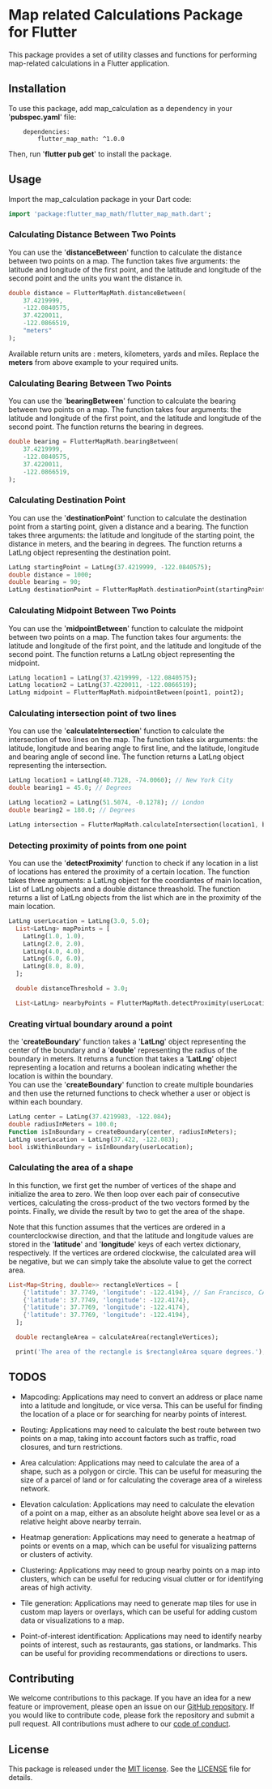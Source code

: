 # Map related Calculations Package for Flutter

This package provides a set of utility classes and functions for performing map-related calculations in a Flutter application.

## Installation

To use this package, add map_calculation as a dependency in your '**pubspec.yaml**' file:

```
    dependencies:
        flutter_map_math: ^1.0.0
```

Then, run '**flutter pub get**' to install the package.

## Usage

Import the map_calculation package in your Dart code:

```dart
import 'package:flutter_map_math/flutter_map_math.dart';
```

### Calculating Distance Between Two Points

You can use the '**distanceBetween**' function to calculate the distance between two points on a map. The function takes five arguments: the latitude and longitude of the first point, and the latitude and longitude of the second point and the units you want the distance in.

```dart
double distance = FlutterMapMath.distanceBetween(
    37.4219999,
    -122.0840575,
    37.4220011,
    -122.0866519,
    "meters"
);
```

Available return units are : meters, kilometers, yards and miles. Replace the **meters** from above example to your required units.

### Calculating Bearing Between Two Points

You can use the '**bearingBetween**' function to calculate the bearing between two points on a map. The function takes four arguments: the latitude and longitude of the first point, and the latitude and longitude of the second point.
The function returns the bearing in degrees.

```dart
double bearing = FlutterMapMath.bearingBetween(
    37.4219999,
    -122.0840575,
    37.4220011,
    -122.0866519,
);
```

### Calculating Destination Point

You can use the '**destinationPoint**' function to calculate the destination point from a starting point, given a distance and a bearing. The function takes three arguments: the latitude and longitude of the starting point, the distance in meters, and the bearing in degrees.
The function returns a LatLng object representing the destination point.

```dart
LatLng startingPoint = LatLng(37.4219999, -122.0840575);
double distance = 1000;
double bearing = 90;
LatLng destinationPoint = FlutterMapMath.destinationPoint(startingPoint, distance, bearing);
```

### Calculating Midpoint Between Two Points

You can use the '**midpointBetween**' function to calculate the midpoint between two points on a map. The function takes four arguments: the latitude and longitude of the first point, and the latitude and longitude of the second point.
The function returns a LatLng object representing the midpoint.

```dart
LatLng location1 = LatLng(37.4219999, -122.0840575);
LatLng location2 = LatLng(37.4220011, -122.0866519);
LatLng midpoint = FlutterMapMath.midpointBetween(point1, point2);
```

### Calculating intersection point of two lines

You can use the '**calculateIntersection**' function to calculate the intersection of two lines on the map. The function takes six arguments: the latitude, longitude and bearing angle to first line, and the latitude, longitude and bearing angle of second line.
The function returns a LatLng object representing the intersection.

```dart
LatLng location1 = LatLng(40.7128, -74.0060); // New York City
double bearing1 = 45.0; // Degrees

LatLng location2 = LatLng(51.5074, -0.1278); // London
double bearing2 = 180.0; // Degrees

LatLng intersection = FlutterMapMath.calculateIntersection(location1, bearing1, location2, bearing2);
```

### Detecting proximity of points from one point

You can use the '**detectProximity**' function to check if any location in a list of locations has entered the proximity of a certain location. The function takes
three arguments: a LatLng object for the coordiantes of main location, List of LatLng objects and a double distance threashold.
The function returns a list of LatLng objects from the list which are in the proximity of the main location.

```dart
LatLng userLocation = LatLng(3.0, 5.0);
  List<LatLng> mapPoints = [
    LatLng(1.0, 1.0),
    LatLng(2.0, 2.0),
    LatLng(4.0, 4.0),
    LatLng(6.0, 6.0),
    LatLng(8.0, 8.0),
  ];

  double distanceThreshold = 3.0;

  List<LatLng> nearbyPoints = FlutterMapMath.detectProximity(userLocation, mapPoints, distanceThreshold);

```

### Creating virtual boundary around a point

the '**createBoundary**' function takes a '**LatLng**' object representing the center of the boundary and a '**double**' representing the radius of the
boundary in meters. It returns a function that takes a '**LatLng**' object representing a location and returns a boolean indicating whether
the location is within the boundary.<br>
You can use the '**createBoundary**' function to create multiple boundaries and then use the returned functions to check whether a user or object is within each boundary.

```dart
LatLng center = LatLng(37.4219983, -122.084);
double radiusInMeters = 100.0;
Function isInBoundary = createBoundary(center, radiusInMeters);
LatLng userLocation = LatLng(37.422, -122.083);
bool isWithinBoundary = isInBoundary(userLocation);
```

### Calculating the area of a shape

In this function, we first get the number of vertices of the shape and initialize the area to zero. We then loop over each pair of consecutive vertices, calculating the cross-product of the two vectors formed by the points. Finally, we divide the result by two to get the area of the shape.

Note that this function assumes that the vertices are ordered in a counterclockwise direction, and that the latitude and longitude values are stored in the '**latitude**' and '**longitude**' keys of each vertex dictionary, respectively. If the vertices are ordered clockwise, the calculated area will be negative, but we can simply take the absolute value to get the correct area.

```dart
List<Map<String, double>> rectangleVertices = [
    {'latitude': 37.7749, 'longitude': -122.4194}, // San Francisco, CA
    {'latitude': 37.7749, 'longitude': -122.4174},
    {'latitude': 37.7769, 'longitude': -122.4174},
    {'latitude': 37.7769, 'longitude': -122.4194},
  ];

  double rectangleArea = calculateArea(rectangleVertices);

  print('The area of the rectangle is $rectangleArea square degrees.');
```

## TODOS

- Mapcoding: Applications may need to convert an address or place name into a latitude and longitude, or vice versa. This can be useful for finding the location of a place or for searching for nearby points of interest.<br>

- Routing: Applications may need to calculate the best route between two points on a map, taking into account factors such as traffic, road closures, and turn restrictions.<br>

- Area calculation: Applications may need to calculate the area of a shape, such as a polygon or circle. This can be useful for measuring the size of a parcel of land or for calculating the coverage area of a wireless network.<br>

- Elevation calculation: Applications may need to calculate the elevation of a point on a map, either as an absolute height above sea level or as a relative height above nearby terrain.<br>

- Heatmap generation: Applications may need to generate a heatmap of points or events on a map, which can be useful for visualizing patterns or clusters of activity.<br>

- Clustering: Applications may need to group nearby points on a map into clusters, which can be useful for reducing visual clutter or for identifying areas of high activity.<br>

- Tile generation: Applications may need to generate map tiles for use in custom map layers or overlays, which can be useful for adding custom data or visualizations to a map.<br>

- Point-of-interest identification: Applications may need to identify nearby points of interest, such as restaurants, gas stations, or landmarks. This can be useful for providing recommendations or directions to users.<br>

## Contributing

We welcome contributions to this package. If you have an idea for a new feature or improvement, please open an issue on our <a href="https://github.com/Ujjwalsharma2210/flutter_map_math" target="_blank">GitHub repository</a>. If you would like to contribute code, please fork the repository and submit a pull request. All contributions must adhere to our [code of conduct](https://github.com/Ujjwalsharma2210/flutter_map_math/blob/main/CODE_OF_CONDUCT.md).

## License

This package is released under the <a href="https://opensource.org/license/mit/" target="_blank">MIT license</a>. See the <a href="https://github.com/Ujjwalsharma2210/flutter_map_math/blob/main/LICENSE" target="_blank">LICENSE</a> file for details.
